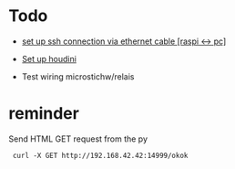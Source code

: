 # Todo

 * [set up ssh connection via ethernet cable [raspi <-> pc]](http://www.circuitbasics.com/how-to-connect-to-a-raspberry-pi-directly-with-an-ethernet-cable/)

 * [Set up houdini](https://houdinimc.com/2018/04/13/interact-with-a-controller/)
 * Test wiring microstichw/relais

 # reminder
Send HTML GET request from the py
```
 curl -X GET http://192.168.42.42:14999/okok
```